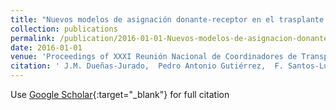 ```yaml
---
title: "Nuevos modelos de asignación donante-receptor en el trasplante pulmonar"
collection: publications
permalink: /publication/2016-01-01-Nuevos-modelos-de-asignacion-donante-receptor-en-el-trasplante-pulmonar
date: 2016-01-01
venue: 'Proceedings of XXXI Reunión Nacional de Coordinadores de Transplantes'
citation: ' J.M. Dueñas-Jurado,  Pedro Antonio Gutiérrez,  F. Santos-Luna,  A. Salvatierra-Velázquez,  César Hervás-Martínez, &quot;Nuevos modelos de asignación donante-receptor en el trasplante pulmonar.&quot; Proceedings of XXXI Reunión Nacional de Coordinadores de Transplantes, 2016.'
---
```

Use [Google Scholar](https://scholar.google.com/scholar?q=Nuevos+modelos+de+asignaci&#x27;on+donante+receptor+en+el+trasplante+pulmonar){:target="_blank"} for full citation